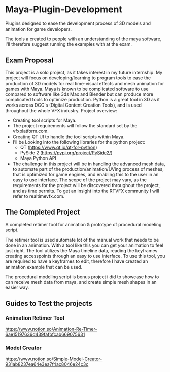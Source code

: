 # Maya-Plugin-Development
Plugins designed to ease the development process of 3D models and animation for game developers.

The tools a created to people with an understanding of the maya software, I'll therefore suggest running the examples with at the exam.

## Exam Proposal
This project is a solo project, as it takes interest in my future internship. My project will focus on
developing/learning to program tools to ease the production of 3D models for real time-visual
effects and mesh animation for games with Maya. Maya is known to be complicated software to
use compared to software like 3ds Max and Blender but can produce more complicated tools to
optimize production. Python is a great tool in 3D as it works across DCC's (Digital Content
Creation Tools), and is used throughout the whole VFX industry.
Project overview:

* Creating tool scripts for Maya.
* The project requirements will follow the standard set by the vfxplatform.com.
* Creating QT UI to handle the tool scripts within Maya.
* I’ll be Looking into the following libraries for the python project:
  * QT (https://www.qt.io/qt-for-python)
  * PySide 2 (https://pypi.org/project/PySide2/)
  * Maya Python API
* The challenge in this project will be in handling the advanced mesh data, to automate
part of the production/animation/UVing process of meshes, that is optimized for game
engines, and enabling this to the user in an easy to use interface.
The scope of the project may vary, as the requirements for the project will be discovered
throughout the project, and as time permits.
To get an insight into the RTVFX community I will refer to realtimevfx.com.

## The Completed Project

A completed retimer tool for animation & prototype of procedural modeling script.

The retimer tool is used automate lot of the manual work that needs to be done in an animation. With a tool like this you can get your animation to feel just right. The tool utilizes the Maya timeline data, reading the keyframes creating accesspoints through an easy to use interface. To use this tool, you are required to have a keyframes to edit, therefore I have created an animation example that can be used.  

The procedural modeling script is bonus project i did to showcase how to can receive mesh data from maya, and create simple mesh shapes in an easier way. 


## Guides to Test the projects

### Animation Retimer Tool
https://www.notion.so/Animation-Re-Timer-6ae15197636d439fafbfcab669075631

### Model Creator
https://www.notion.so/Simple-Model-Creator-931ab8237ea64e3ea7f4ac8046e24c3c

